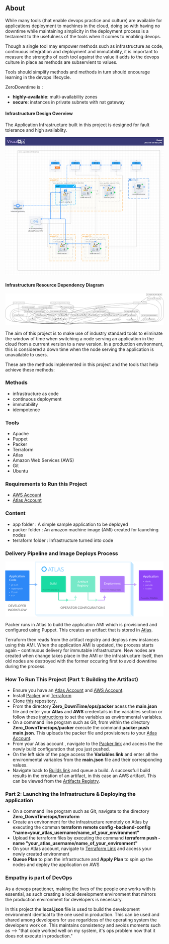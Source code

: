 ## About

While many tools (that enable devops practice and culture) are available for applications deployment to machines in the cloud, doing so with having no downtime while maintaining simplicity in the deployment process is a testament to the usefulness of the tools when it comes to enabling devops.

Though a single tool may empower methods such as infrastructure as code, continuous integration and deployment and immutability, it is important to measure the strengths of each tool against the value it adds to the devops culture in place as methods are subservient to values.

Tools should simplify methods and methods in turn should encourage learning in the devops lifecycle.

ZeroDowntime is :

* **highly-available**: multi-availability zones
* **secure**: instances in private subnets with nat gateway

#### Infrastructure Design Overview
The Application Infrastructure built in this project is designed for fault tolerance and high availablity.

![Graph](static/Zero.png)



#### Infrastructure Resource Dependency Diagram

![Graph](static/graph.jpg)


The aim of this project is to make use of industry standard tools to eliminate the window of time  when switching a node serving an application in the cloud from a currrent version to a new version. In a production environment, this is considered a down time when the node serving the application is unavailable to users. 

These are the methods implemented in this project and the tools that help achieve these methods:


### Methods
- infrastructure as code
- continuous deployment
- immutability
- idempotence

### Tools
- Apache
- Puppet
- Packer
- Terraform
- Atlas
- Amazon Web Services (AWS)
- Git
- Ubuntu

### Requirements to Run this Project
- [AWS Account](https://console.aws.amazon.com/) 
- [Atlas Account](https://atlas.hashicorp.com/account/new)

### Content
- app folder : A simple sample application to be deployed
- packer folder : An amazon machine image (AMI) created for launching nodes
- terraform folder : Infrastructure turned into code

### Delivery Pipeline and Image Deploys Process

![Delivery Flow](static/workflow.jpg)

Packer runs in Atlas to build the application AMI which is provisioned and configured using Puppet. This creates an  artifact that is stored in [Atlas](https://atlas.hashicorp.com). 

Terraform then reads from the artifact registry and deploys new instances using this AMI. When the application AMI is updated, the process starts again – continuous delivery for immutable infrastructure. New nodes are created when change takes place in the AMI or the infrastructure itself, then old nodes are destroyed with the former occuring first to avoid downtime during the process.


### How To Run This Project (Part 1: Building the Artifact)
- Ensure you have an [Atlas Account](https://atlas.hashicorp.com/account/new) and [AWS Account](https://console.aws.amazon.com/).
- Install [Packer](https://www.packer.io/downloads.html) and [Terraform](https://www.terraform.io/downloads.html)
- Clone [this](https://github.com/CruzanCaramele/ZeroDownTime) repository.
- From the directory **Zero_DownTime/ops/packer** acess the **main.json** file and enter your **Atlas** and **AWS** credentails in the variables section or follow these [instructions](https://www.packer.io/docs/templates/user-variables.html) to set the variables as environmental variables.
- On a command line program such as Git, from within the directory **Zero_DownTime/ops/packer** execute the command **packer push main.json**. This uploads the packer file and provisioners to your [Atlas Account](https://atlas.hashicorp.com).
- From your Atlas account , navigate to the [Packer link](https://atlas.hashicorp.com/packer) and access the the newly build configuration that you just pushed.
- On the left side of the page access the **Variables link** and enter all the environmental variables from the **main.json** file and their corresponding values.
- Navigate back to [Builds link](https://atlas.hashicorp.com/builds) and queue a build. A successfull build results in the creation of an artifact, in this case an AWS artifact. This can be viewed from the [Artifacts Registry](https://atlas.hashicorp.com/artifacts).


### Part 2: Launching the Infrastructure & Deploying the application
- On a command line program such as Git, navigate to the directory **Zero_DownTime/ops/terraform**
- Create an environment for the infrastructure remotely on Atlas by executing the comman **terraform remote config -backend-config "name=your_atlas_username/name_of_your_environment"**
- Upload the terraform files by executing the command **terraform push -name "your_atlas_username/name_of_your_environment"**
- On your Atlas account, navigate to [Terraform Link](https://atlas.hashicorp.com/terraform) and access your newly created environment
- **Queue Plan** to plan the infrastructure and **Apply Plan** to spin up the nodes and deploy the application on AWS


### Empathy is part of DevOps
As a devops practioner, making the lives of the people one works with is essential, as such creating a local development environment that mirrors the production environment for developers is necessary.

In this project the **local.json** file is used to build the development environment identical to the one used in production. This can be used and shared among developers for use regarldess of the operating system the developers work on. This maintains consistency and avoids moments such as --> "that code worked well on my system, it's ops problem now that it does not execute in production."
